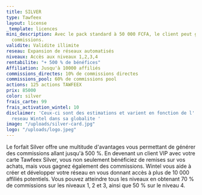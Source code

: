```yaml
---
title: SILVER
type: Tawfeex
layout: license
_template: licences
mini_description: Avec le pack standard à 50 000 FCFA, le client peut gagner 60% des
  commissions.
validite: Validite illimite
reseau: Expansion de réseaux automatisés
niveaux: Accès aux niveaux 1,2,3,4
rentabilite: "+ 500 % de bénéfices"
Affiliation: Jusqu'à 10000 affiliés
commissions_directes: 10% de commissions directes
commissions_pool: 60% de commissions pool
actions: 125 actions TAWFEEX
prix: 85000
color: silver
frais_carte: 99
frais_activation_wintel: 10
disclaimer: 'Ceux-ci sont des estimations et varient en fonction de l''expansion du
  reseau Wintel dans sa globalite '
image: "/uploads/silver-card.jpg"
logo: "/uploads/logo.jpeg"
---
```


Le forfait Silver offre une multitude d'avantages vous permettant de générer des commissions allant jusqu'à 500 %. En devenant un client VIP avec votre carte Tawfeex Silver, vous non seulement bénéficiez de remises sur vos achats, mais vous gagnez également des commissions. Wintel vous aide à créer et développer votre réseau en vous donnant accès à plus de 10 000 affiliés potentiels. Vous pouvez atteindre tous les niveaux en obtenant 70 % de commissions sur les niveaux 1, 2 et 3, ainsi que 50 % sur le niveau 4.
